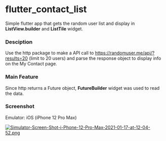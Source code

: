 # flutter_contact_list

Simple flutter app that gets the random user list and display in **ListView.builder** and **ListTile** widget.

### Desciption

Use the http package to make a API call to https://randomuser.me/api/?results=20 (limit to 20 users) and parse the response object to display info on the My Contact page.

### Main Feature

Since http returns a Future object, **FutureBuilder** widget was used to read the data.

### Screenshot

Emulator: iOS (iPhone 12 Pro Max)

[![Simulator-Screen-Shot-i-Phone-12-Pro-Max-2021-01-17-at-12-04-52.png](https://i.postimg.cc/qvBJnqKV/Simulator-Screen-Shot-i-Phone-12-Pro-Max-2021-01-17-at-12-04-52.png)](https://postimg.cc/N5Vvvgbp)

